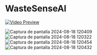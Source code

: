 # WasteSenseAI



[![Video Preview](https://www.google.com/url?sa=i&url=https%3A%2F%2Fdesupervised.io%2Finstance-segmentation&psig=AOvVaw03RCO05wgWJp4Ih8ripcg1&ust=1734238875548000&source=images&cd=vfe&opi=89978449&ved=0CBQQjRxqFwoTCJDbtba9pooDFQAAAAAdAAAAABAE)](https://drive.google.com/file/d/1UUoEjO-pNuNUMf01YJ0fJiEe9XyGOXcW/view?usp=sharing)



![Captura de pantalla 2024-08-18 120409](https://github.com/user-attachments/assets/42e16368-0308-4da7-aa5d-c31cc49941d4)
![Captura de pantalla 2024-08-18 120322](https://github.com/user-attachments/assets/fc7d07ba-b7b8-4bd6-81a8-fcff489f72f0)
![Captura de pantalla 2024-08-18 120454](https://github.com/user-attachments/assets/4f1f1ca1-2bf8-44f0-b14c-94ac4d82b7ab)
![Captura de pantalla 2024-08-18 120432](https://github.com/user-attachments/assets/edcaf85d-3b01-43be-9867-6d42be06ec7c)
